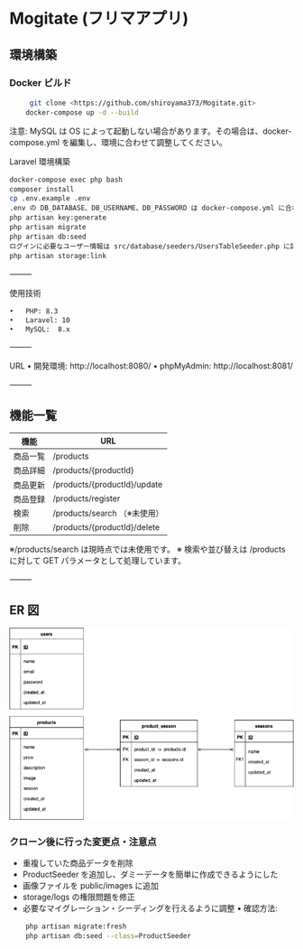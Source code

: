 # Mogitate (フリマアプリ)

## 環境構築

### Docker ビルド

```bash
     git clone <https://github.com/shiroyama373/Mogitate.git>
    docker-compose up -d --build
```
注意: MySQL は OS によって起動しない場合があります。その場合は、docker-compose.yml を編集し、環境に合わせて調整してください。

Laravel 環境構築
```bash
docker-compose exec php bash
composer install
cp .env.example .env
.env の DB_DATABASE、DB_USERNAME、DB_PASSWORD は docker-compose.yml に合わせる
php artisan key:generate
php artisan migrate
php artisan db:seed
ログインに必要なユーザー情報は src/database/seeders/UsersTableSeeder.php に記載
php artisan storage:link
```
⸻

使用技術

	•	PHP: 8.3
	•	Laravel: 10
	•	MySQL:  8.x

⸻

URL
	•	開発環境: http://localhost:8080/
	•	phpMyAdmin: http://localhost:8081/

⸻

## 機能一覧

| 機能       | URL |
|------------|-------------------------------|
| 商品一覧   | /products |
| 商品詳細   | /products/{productId} |
| 商品更新   | /products/{productId}/update |
| 商品登録   | /products/register |
| 検索       | /products/search （※未使用） |
| 削除       | /products/{productId}/delete |

※/products/search は現時点では未使用です。
※ 検索や並び替えは /products に対して GET パラメータとして処理しています。

⸻

## ER 図

![ER図](docs/mogitate.png)




### クローン後に行った変更点・注意点
- 重複していた商品データを削除
- ProductSeeder を追加し、ダミーデータを簡単に作成できるようにした
- 画像ファイルを public/images に追加
- storage/logs の権限問題を修正
- 必要なマイグレーション・シーディングを行えるように調整
•	確認方法:
```bash
    php artisan migrate:fresh
    php artisan db:seed --class=ProductSeeder
```